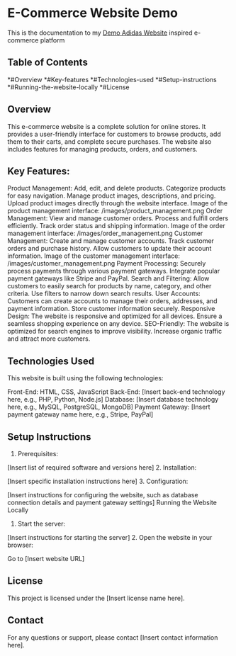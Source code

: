 
# E-Commerce Website Demo
This is the documentation to my [Demo Adidas Website](https://demo-adidas.vercel.app) inspired e-commerce platform

## Table of Contents

*#Overview
*#Key-features
*#Technologies-used
*#Setup-instructions
*#Running-the-website-locally
*#License

## Overview
This e-commerce website is a complete solution for online stores. It provides a user-friendly interface for customers to browse products, add them to their carts, and complete secure purchases. The website also includes features for managing products, orders, and customers.

## Key Features:

Product Management:
Add, edit, and delete products.
Categorize products for easy navigation.
Manage product images, descriptions, and pricing.
Upload product images directly through the website interface. Image of the product management interface: /images/product_management.png
Order Management:
View and manage customer orders.
Process and fulfill orders efficiently.
Track order status and shipping information. Image of the order management interface: /images/order_management.png
Customer Management:
Create and manage customer accounts.
Track customer orders and purchase history.
Allow customers to update their account information. Image of the customer management interface: /images/customer_management.png
Payment Processing:
Securely process payments through various payment gateways.
Integrate popular payment gateways like Stripe and PayPal.
Search and Filtering:
Allow customers to easily search for products by name, category, and other criteria.
Use filters to narrow down search results.
User Accounts:
Customers can create accounts to manage their orders, addresses, and payment information.
Store customer information securely.
Responsive Design:
The website is responsive and optimized for all devices.
Ensure a seamless shopping experience on any device.
SEO-Friendly:
The website is optimized for search engines to improve visibility.
Increase organic traffic and attract more customers.

## Technologies Used
This website is built using the following technologies:

Front-End: HTML, CSS, JavaScript
Back-End: [Insert back-end technology here, e.g., PHP, Python, Node.js]
Database: [Insert database technology here, e.g., MySQL, PostgreSQL, MongoDB]
Payment Gateway: [Insert payment gateway name here, e.g., Stripe, PayPal]

## Setup Instructions
1. Prerequisites:

[Insert list of required software and versions here]
2. Installation:

[Insert specific installation instructions here]
3. Configuration:

[Insert instructions for configuring the website, such as database connection details and payment gateway settings]
Running the Website Locally
1. Start the server:

[Insert instructions for starting the server]
2. Open the website in your browser:

Go to [Insert website URL]

## License
This project is licensed under the [Insert license name here].

## Contact
For any questions or support, please contact [Insert contact information here].
